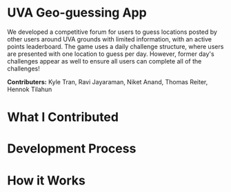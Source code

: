 # UVA Geo-guessing App
We developed a competitive forum for users to guess locations posted by other users around UVA grounds with limited information, with an active points leaderboard. The game uses a daily challenge structure, where users are presented with one location to guess per day. However, former day's challenges appear as well to ensure all users can complete all of the challenges!

__Contributers:__ Kyle Tran, Ravi Jayaraman, Niket Anand, Thomas Reiter, Hennok Tilahun

# What I Contributed

# Development Process

# How it Works


